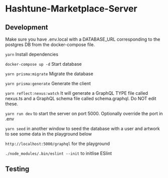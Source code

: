 # Hashtune-Marketplace-Server

## Development

Make sure you have .env.local with a DATABASE_URL corresponding to the postgres DB from the docker-compose file.

`yarn` Install dependencies

`docker-compose up -d` Start database

`yarn prisma:migrate` Migrate the database

`yarn prisma:generate` Generate the client

`yarn reflect:nexus:watch` It will generate a GraphQL TYPE file called nexus.ts and a GraphQL schema file called schema.graphql. Do NOT edit these.

`yarn run dev` to start the server on port 5000. Optionally override the port in .env

`yarn seed` in another window to seed the database with a user and artwork to see some data in the playground below

`http://localhost:5000/graphql` for the playground

`./node_modules/.bin/eslint --init` to initlise ESlint

## Testing
